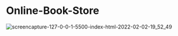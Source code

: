 # Online-Book-Store

![screencapture-127-0-0-1-5500-index-html-2022-02-02-19_52_49](https://user-images.githubusercontent.com/62913154/152209895-7c95ea82-3693-4dff-88ea-59eef1c1cd04.png)
